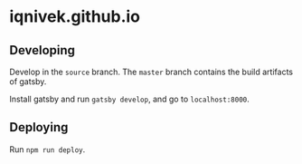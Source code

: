 # iqnivek.github.io

## Developing

Develop in the `source` branch. The `master` branch contains the build artifacts of gatsby.

Install gatsby and run `gatsby develop`, and go to `localhost:8000`.

## Deploying

Run `npm run deploy`.
